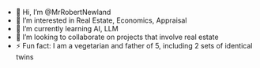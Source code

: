 - 👋 Hi, I’m @MrRobertNewland
- 👀 I’m interested in Real Estate, Economics, Appraisal
- 🌱 I’m currently learning AI, LLM
- 💞️ I’m looking to collaborate on projects that involve real estate
- ⚡ Fun fact: I am a vegetarian and father of 5, including 2 sets of identical twins 

<!---
mrrobertnewland/mrrobertnewland is a ✨ special ✨ repository because its `README.md` (this file) appears on your GitHub profile.
You can click the Preview link to take a look at your changes.
--->
